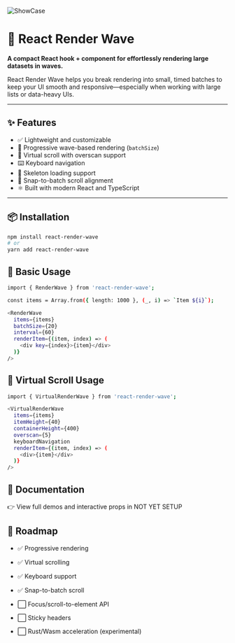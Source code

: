![ShowCase](https://dev-intj.github.io/images/RenderWave/showcase.png)

# 🌊 React Render Wave

**A compact React hook + component for effortlessly rendering large datasets in waves.**

React Render Wave helps you break rendering into small, timed batches to keep your UI smooth and responsive—especially when working with large lists or data-heavy UIs.

---

## ✨ Features

- ✅ Lightweight and customizable
- 🌊 Progressive wave-based rendering (`batchSize`)
- 🧠 Virtual scroll with overscan support
- ⌨️ Keyboard navigation
- 🦴 Skeleton loading support
- 🧲 Snap-to-batch scroll alignment
- ⚛️ Built with modern React and TypeScript

---

## 📦 Installation

```bash
npm install react-render-wave
# or
yarn add react-render-wave
```


## 🧪 Basic Usage

```bash
import { RenderWave } from 'react-render-wave';

const items = Array.from({ length: 1000 }, (_, i) => `Item ${i}`);

<RenderWave
  items={items}
  batchSize={20}
  interval={60}
  renderItem={(item, index) => (
    <div key={index}>{item}</div>
  )}
/>
```

## 🔁 Virtual Scroll Usage

```bash
import { VirtualRenderWave } from 'react-render-wave';

<VirtualRenderWave
  items={items}
  itemHeight={40}
  containerHeight={400}
  overscan={5}
  keyboardNavigation
  renderItem={(item, index) => (
    <div>{item}</div>
  )}
/>
```

## 📘 Documentation

👉 View full demos and interactive props in NOT YET SETUP

## 🧩 Roadmap

- ✅ Progressive rendering

- ✅ Virtual scrolling

- ✅ Keyboard support

- ✅ Snap-to-batch scroll

- ⬜ Focus/scroll-to-element API

- ⬜ Sticky headers

- ⬜ Rust/Wasm acceleration (experimental)

